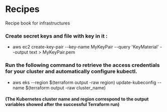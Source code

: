 # Recipes
Recipe book for infrastructures


### Create secret keys and file with key in it : 
* aws ec2 create-key-pair --key-name MyKeyPair --query 'KeyMaterial' --output text > MyKeyPair.pem

### Run the following command to retrieve the access credentials for your cluster and automatically configure kubectl.
* aws eks --region $(terraform output -raw region) update-kubeconfig --name $(terraform output -raw cluster_name)
 #### (The Kubernetes cluster name and region correspond to the output variables showed after the successful Terraform run)
